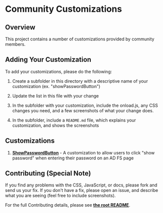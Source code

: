 # Community Customizations 

## Overview

This project contains a number of customizations provided by community members. 

## Adding Your Customization

To add your customizations, please do the following: 

1. Create a subfolder in this directory with a descriptive name of your customization (ex. "showPasswordButton")

2. Update the list in this file with your change 

3. In the subfolder with your customization, include the onload.js, any CSS changes you need, and a few screenshots of what your change does.
    
4. In the subfolder, include a `README.md` file, which explains your customization, and shows the screenshots 


## Customizations

1. __[ShowPasswordButton](ShowPasswordButton)__ - A customization to allow users to click "show password" when entering their password on an AD FS page

## Contributing (Special Note)

If you find any problems with the CSS, JavaScript, or docs, please fork and send us your fix. If you don't have a fix, please open an issue, and describe what you are seeing (feel free to include screenshots).

For the full Contributing details, please see __[the root README](../README.md)__.
